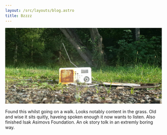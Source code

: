 ```yaml
---
layout: /src/layouts/blog.astro
title: Bzzzz
---
```


![img](/src/images/blog/radio.jpg)

Found this whilst going on a walk. Looks notably content in the grass. Old and wise it sits quitly, haveing spoken enough it now wants to listen. Also finished Isak Asimovs Foundation. An ok story tolk in an extremly boring way.